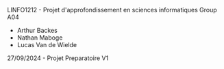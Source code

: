 LINFO1212 - Projet d'approfondissement en sciences informatiques
Group A04

- Arthur Backes
- Nathan Maboge
- Lucas Van de Wielde

27/09/2024 - Projet Preparatoire V1
